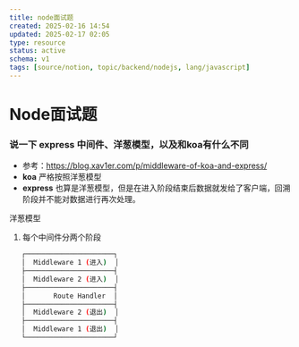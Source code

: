 ```yaml
---
title: node面试题
created: 2025-02-16 14:54
updated: 2025-02-17 02:05
type: resource
status: active
schema: v1
tags: [source/notion, topic/backend/nodejs, lang/javascript]
---
```


# Node面试题

### 说一下 express 中间件、洋葱模型，以及和koa有什么不同

- 参考：https://blog.xav1er.com/p/middleware-of-koa-and-express/
- **koa** 严格按照洋葱模型
- **express** 也算是洋葱模型，但是在进入阶段结束后数据就发给了客户端，回溯阶段并不能对数据进行再次处理。

洋葱模型

1. 每个中间件分两个阶段

```bash
   ┌──────────────────────┐
   │  Middleware 1 (进入)  │
   ├──────────────────────┤
   │  Middleware 2 (进入)  │
   ├──────────────────────┤
   │       Route Handler  │
   ├──────────────────────┤
   │  Middleware 2 (退出)  │
   ├──────────────────────┤
   │  Middleware 1 (退出)  │
   └──────────────────────┘
``` 